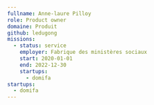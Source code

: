 ```yaml
---
fullname: Anne-laure Pilloy
role: Product owner
domaine: Produit
github: ledugong
missions:
  - status: service
    employer: Fabrique des ministères sociaux
    start: 2020-01-01
    end: 2022-12-30
    startups:
      - domifa
startups:
  - domifa
---
```

